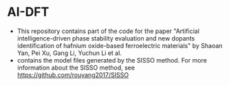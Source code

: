 # AI-DFT
* This repository contains part of the code for the paper "Artificial intelligence-driven phase stability evaluation and new dopants identification of hafnium oxide-based ferroelectric materials" by Shaoan Yan, Pei Xu, Gang Li, Yuchun Li et al.
* contains the model files generated by the SISSO method. For more information about the SISSO method, see https://github.com/rouyang2017/SISSO

